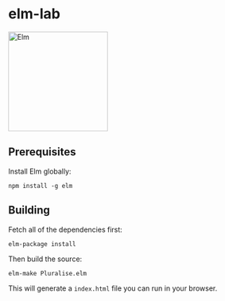 # elm-lab

<a href="http://elm-lang.org/" target="_blank" rel="noopener noreferrer">
    <img src="https://rawgithub.com/fknussel/elm-lab/master/elm-logo.svg" width="200px" alt="Elm" />
</a>

## Prerequisites

Install Elm globally:

```
npm install -g elm
```

## Building

Fetch all of the dependencies first:

```
elm-package install
```

Then build the source:

```
elm-make Pluralise.elm
```

This will generate a `index.html` file you can run in your browser.
